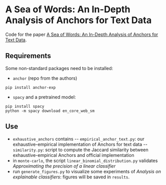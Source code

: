 # A Sea of Words: An In-Depth Analysis of Anchors for Text Data
Code for the paper [A Sea of Words: An In-Depth Analysis of Anchors for Text Data](https://arxiv.org/pdf/2205.13789.pdf).

## Requirements
Some non-standard packages need to be installed:
 - ```anchor``` (repo from the authors)
 ```
 pip install anchor-exp
 ```
 - ```spacy``` and a pretrained model:
 ```
 pip install spacy
 python -m spacy download en_core_web_sm
 ```

## Use

- ```exhaustive_anchors``` contains 
    -- ```empirical_anchor_text.py```: our exhaustive-empirical implementation of Anchors for text data
    -- ```similarity.py```: script to compute the Jaccard similarity between exhaustive-empirical Anchors and official implementation
- in ```monte-carlo```, the script ```linear_binomial_distribution.py``` validates *Approximating the precision of a linear classifier*
- run ```generate_figures.py``` to visualize some experiments of *Analysis on explainable classifiers*: figures will be saved in ```results```.
